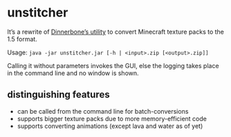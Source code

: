 unstitcher
==========

It’s a rewrite of [Dinnerbone’s utility](https://twitter.com/Dinnerbone/statuses/281796115647561728) to convert Minecraft texture packs to the 1.5 format.

Usage: `java -jar unstitcher.jar [-h | <input>.zip [<output>.zip]]`

Calling it without parameters invokes the GUI, else the logging takes place in the command line and no window is shown.

distinguishing features
-----------------------
* can be called from the command line for batch-conversions
* supports bigger texture packs due to more memory-efficient code
* supports converting animations (except lava and water as of yet)
